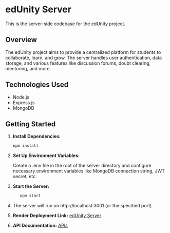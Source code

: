 # edUnity Server

This is the server-side codebase for the edUnity project.

## Overview

The edUnity project aims to provide a centralized platform for students to collaborate, learn, and grow. The server handles user authentication, data storage, and various features like discussion forums, doubt clearing, mentoring, and more.

## Technologies Used

- Node.js
- Express.js
- MongoDB

## Getting Started

1. **Install Dependencies:**
   ```bash
   npm install

2. **Set Up Environment Variables:**

    Create a .env file in the root of the server directory and configure necessary environment variables like MongoDB connection string, JWT secret, etc.

3. **Start the Server:**
     ```bash
        npm start
4.  The server will run on http://localhost:3001 (or the   specified  port)

5. **Render Deployment Link:**  [edUnity Server](https://ed-unity.onrender.com/)
6. **API Documentation:** [APIs](https://documenter.getpostman.com/view/323324362s9YymFja)
